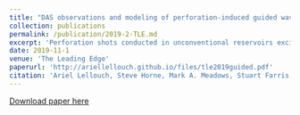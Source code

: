 ```yaml
---
title: "DAS observations and modeling of perforation-induced guided waves in a shale reservoir"
collection: publications
permalink: /publication/2019-2-TLE.md
excerpt: 'Perforation shots conducted in unconventional reservoirs excite guided waves that propagate through the low-velocity shale formation. These waves are recorded by a downhole DAS array and have a wide frequency content. In a cross-well acquisition, guided S-waves are disturbed when propagating through previously stimulated areas.'
date: 2019-11-1
venue: 'The Leading Edge'
paperurl: 'http://ariellellouch.github.io/files/tle2019guided.pdf'
citation: 'Ariel Lellouch, Steve Horne, Mark A. Meadows, Stuart Farris, Tamas Nemeth, and Biondo Biondi, (2019). &quot;DAS observations and modeling of perforation-induced guided waves in a shale reservoir&quot; <i>The Leading Edge</i>. 38.'
---
```


[Download paper here](http://ariellellouch.github.io/files/tle2019guided.pdf)